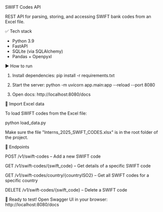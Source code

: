 SWIFT Codes API

REST API for parsing, storing, and accessing SWIFT bank codes from an Excel file.

✅ Tech stack
- Python 3.9
- FastAPI
- SQLite (via SQLAlchemy)
- Pandas + Openpyxl

▶️ How to run

1. Install dependencies:
pip install -r requirements.txt

2. Start the server:
python -m uvicorn app.main:app --reload --port 8080

3. Open docs:
http://localhost:8080/docs

📄 Import Excel data

To load SWIFT codes from the Excel file:

python load_data.py

Make sure the file "Interns_2025_SWIFT_CODES.xlsx" is in the root folder of the project.

📌 Endpoints

POST /v1/swift-codes
– Add a new SWIFT code

GET /v1/swift-codes/{swift_code}
– Get details of a specific SWIFT code

GET /v1/swift-codes/country/{countryISO2}
– Get all SWIFT codes for a specific country

DELETE /v1/swift-codes/{swift_code}
– Delete a SWIFT code

🚀 Ready to test!
Open Swagger UI in your browser: http://localhost:8080/docs
